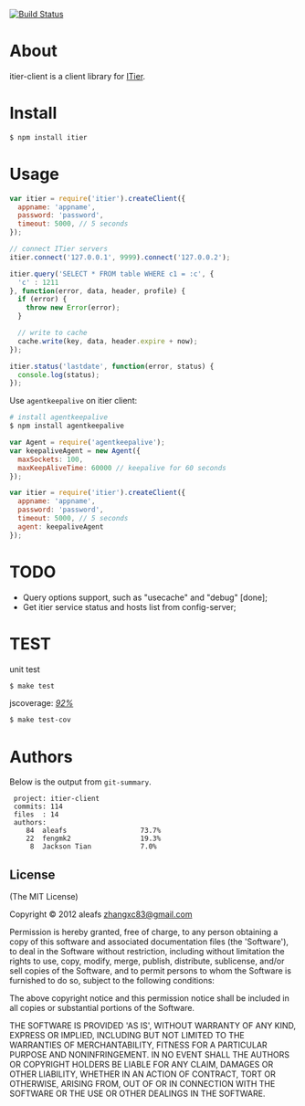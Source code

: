 [![Build Status](https://secure.travis-ci.org/aleafs/itier-client.png)](http://travis-ci.org/aleafs/itier-client)

# About

itier-client is a client library for [ITier](https://github.com/xianbei/itier).

# Install
    
```bash
$ npm install itier
```

# Usage

```javascript
var itier = require('itier').createClient({
  appname: 'appname',
  password: 'password',
  timeout: 5000, // 5 seconds
});

// connect ITier servers
itier.connect('127.0.0.1', 9999).connect('127.0.0.2');

itier.query('SELECT * FROM table WHERE c1 = :c', { 
  'c' : 1211 
}, function(error, data, header, profile) {
  if (error) {
    throw new Error(error);
  }

  // write to cache
  cache.write(key, data, header.expire + now);
});

itier.status('lastdate', function(error, status) {
  console.log(status);
});
```

Use `agentkeepalive` on itier client:

```bash
# install agentkeepalive
$ npm install agentkeepalive
```

```js
var Agent = require('agentkeepalive');
var keepaliveAgent = new Agent({
  maxSockets: 100,
  maxKeepAliveTime: 60000 // keepalive for 60 seconds
});

var itier = require('itier').createClient({
  appname: 'appname',
  password: 'password',
  timeout: 5000, // 5 seconds
  agent: keepaliveAgent
});
```

# TODO

* Query options support, such as "usecache" and "debug" [done];
* Get itier service status and hosts list from config-server;

# TEST

unit test

```bash
$ make test
```

jscoverage: [*92%*](http://fengmk2.github.com/coverage/itier.html)

```bash
$ make test-cov
```

# Authors

Below is the output from `git-summary`.

```
 project: itier-client
 commits: 114
 files  : 14
 authors: 
    84	aleafs                  73.7%
    22	fengmk2                 19.3%
     8	Jackson Tian            7.0%

```

## License

(The MIT License)

Copyright &copy; 2012 aleafs <zhangxc83@gmail.com>

Permission is hereby granted, free of charge, to any person obtaining
a copy of this software and associated documentation files (the
'Software'), to deal in the Software without restriction, including
without limitation the rights to use, copy, modify, merge, publish,
distribute, sublicense, and/or sell copies of the Software, and to
permit persons to whom the Software is furnished to do so, subject to
the following conditions:

The above copyright notice and this permission notice shall be
included in all copies or substantial portions of the Software.

THE SOFTWARE IS PROVIDED 'AS IS', WITHOUT WARRANTY OF ANY KIND,
EXPRESS OR IMPLIED, INCLUDING BUT NOT LIMITED TO THE WARRANTIES OF
MERCHANTABILITY, FITNESS FOR A PARTICULAR PURPOSE AND NONINFRINGEMENT.
IN NO EVENT SHALL THE AUTHORS OR COPYRIGHT HOLDERS BE LIABLE FOR ANY
CLAIM, DAMAGES OR OTHER LIABILITY, WHETHER IN AN ACTION OF CONTRACT,
TORT OR OTHERWISE, ARISING FROM, OUT OF OR IN CONNECTION WITH THE
SOFTWARE OR THE USE OR OTHER DEALINGS IN THE SOFTWARE.

